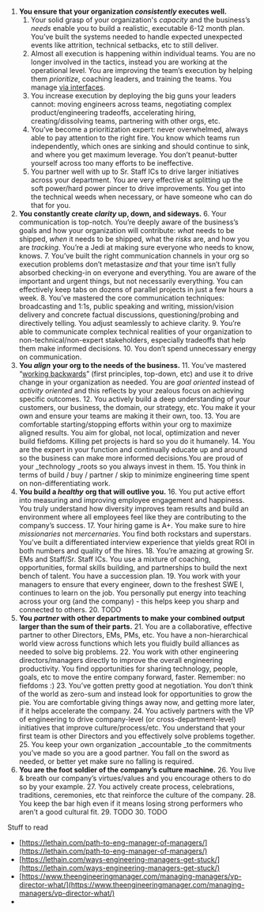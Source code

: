 1. **You ensure that your organization _consistently_ executes well.**
    1. Your solid grasp of your organization's _capacity_ and the business’s _needs_ enable you to build a realistic, executable 6-12 month plan. You’ve built the systems needed to handle expected unexpected events like attrition, technical setbacks, etc to still deliver. 
    2. Almost all execution is happening within individual teams. You are no longer involved in the tactics, instead you are working at the operational level. You are improving the team’s execution by helping them _prioritize_, coaching leaders, and training the teams. You manage [via interfaces](https://www.theengineeringmanager.com/managing-managers/managing-through-interfaces/).
    3. You increase execution by deploying the big guns your leaders cannot: moving engineers across teams, negotiating complex product/engineering tradeoffs, accelerating hiring, creating/dissolving teams, partnering with other orgs, etc. 
    4. You’ve become a prioritization expert: never overwhelmed, always able to pay attention to the right fire. You know which teams run independently, which ones are sinking and should continue to sink, and where you get maximum leverage. You don’t peanut-butter yourself across too many efforts to be ineffective.
    5. You partner well with up to Sr. Staff ICs to drive larger initiatives across your department. You are very effective at splitting up the soft power/hard power pincer to drive improvements. You get into the technical weeds when necessary, or have someone who can do that for you.
2. **You constantly create _clarity_ up, down, and sideways.**
    6. Your communication is top-notch. You’re deeply aware of the business’s goals and how your organization will contribute: _what_ needs to be shipped, _when_ it needs to be shipped, what the _risks_ are, and how you are _tracking_. You’re a Jedi at making sure everyone who needs to know, knows.
    7. You’ve built the right communication channels in your org so execution problems don’t metastasize _and_ that your time isn’t fully absorbed checking-in on everyone and everything. You are aware of the important and urgent things, but not necessarily everything. You can effectively keep tabs on dozens of parallel projects in just a few hours a week.
    8. You’ve mastered the core communication techniques: broadcasting and 1:1s, public speaking and writing, mission/vision delivery and concrete factual discussions, questioning/probing and directively telling. You adjust seamlessly to achieve clarity.
    9. You’re able to communicate complex technical realities of your organization to non-technical/non-expert stakeholders, especially tradeoffs that help them make informed decisions.
    10. You don’t spend unnecessary energy on communication.
3. **You _align_** **your org to the needs of the business.**
    11. You’ve mastered “[working backwards](https://www.amazon.com/Working-Backwards-Insights-Stories-Secrets/dp/B088MFRK1H/ref=sr_1_2?crid=2GS2150DUXP4H&keywords=think+backwards+amazon&qid=1683069773&s=books&sprefix=think+backwards+amazon%2Cstripbooks%2C143&sr=1-2)” (first principles, top-down, etc) and use it to drive change in your organization as needed. You are _goal oriented_ instead of _activity oriented_ and this reflects by your zealous focus on achieving specific outcomes. 
    12. You actively build a deep understanding of your customers, our business, the domain, our strategy, etc. You make it your own and ensure your teams are making it their own, too.
    13. You are comfortable starting/stopping efforts within your org to maximize aligned results. You aim for global, not local, optimization and never build fiefdoms. Killing pet projects is hard so you do it humanely.
    14. You are the expert in your function and continually educate up and around so the business can make more informed decisions.You are proud of your _technology _roots so you always invest in them.
    15. You think in terms of build / buy / partner / skip to minimize engineering time spent on non-differentiating work.
4. **You build a _healthy_** **org that will outlive you.**
    16. You put active effort into measuring and improving employee engagement and happiness. You truly understand how diversity improves team results and build an environment where all employees feel like they are contributing to the company’s success.
    17. Your hiring game is A+. You make sure to hire _missionaries_ not _mercernaries_. You find both rockstars and superstars. You’ve built a differentiated interview experience that yields great ROI in both numbers and quality of the hires.
    18. You’re amazing at growing Sr. EMs and Staff/Sr. Staff ICs. You use a mixture of coaching, opportunities, formal skills building, and partnerships to build the next bench of talent. You have a succession plan.
    19. You work with your managers to ensure that every engineer, down to the freshest SWE I, continues to learn on the job. You personally put energy into teaching across your org (and the company) - this helps keep you sharp and connected to others.
    20. TODO
5. **You _partner_ with other departments to make your combined output larger than the sum of their parts.**
    21. You are a collaborative, effective partner to other Directors, EMs, PMs, etc. You have a non-hierarchical world view across functions which lets you fluidly build alliances as needed to solve big problems.
    22. You work with other engineering directors/managers directly to improve the overall engineering productivity. You find opportunities for sharing technology, people, goals, etc to move the entire company forward, faster. Remember: no fiefdoms :)
    23. You’ve gotten pretty good at negotiation. You don’t think of the world as zero-sum and instead look for opportunities to grow the pie. You are comfortable giving things away now, and getting more later, if it helps accelerate the company.
    24. You actively partners with the VP of engineering to drive company-level (or cross-department-level) initiatives that improve culture/process/etc. You understand that your first team is other Directors and you effectively solve problems together.
    25. You keep your own organization _accountable _to the commitments you’ve made so you are a good partner. You fall on the sword as needed, or better yet make sure no falling is required. 
6. **You are the foot soldier of the company’s culture machine.**
    26. You live & breath our company’s virtues/values and you encourage others to do so by your example.
    27. You actively create process, celebrations, traditions, ceremonies, etc that reinforce the culture of the company.
    28. You keep the bar high even if it means losing strong performers who aren’t a good cultural fit. 
    29. TODO
    30. TODO

Stuff to read



* [https://lethain.com/path-to-eng-manager-of-managers/](https://lethain.com/path-to-eng-manager-of-managers/)
* [https://lethain.com/ways-engineering-managers-get-stuck/](https://lethain.com/ways-engineering-managers-get-stuck/) 
* [https://www.theengineeringmanager.com/managing-managers/vp-director-what/](https://www.theengineeringmanager.com/managing-managers/vp-director-what/)
* 